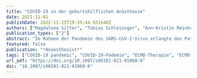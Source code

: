 ```yaml
---
title: "COVID-19 in der geburtshilflichen Anästhesie"
date: 2021-11-01
publishDate: 2022-11-25T19:35:44.931648Z
authors: ["Magdalena Sitter", "Tobias Schlesinger", "Ann-Kristin Reinhold", "Axel Scholler", "Christian von Heymann", "Sabine Welfle", "Catharina Bartmann", "Achim Wöckel", "Stefan Kleinschmidt", "Sven Schneider", "André Gottschalk", "Susanne Greve", "Julius Z. Wermelt", "Roland Wiener", "Frank Schulz", "Daniel Chappell", "Maya Brunner", "Claudia Neumann", "Patrick Meybohm", "Peter Kranke", "A. Brenner", "A. Foer", "D. Bremerich", "G. Lotz", "T. Girard", "Y. Zausig", "L. Kaufner", "M.-L. Fingerhut", "M. Schick", "M. Wenk", "S. Klaschik", "W. Zink", "Weitere Mitglieder des COALA-Registers"]
publication_types: ["2"]
abstract: "Im Rahmen der Pandemie des SARS-CoV-2-Virus erlangte das Patientenkollektiv der Schwangeren früh Aufmerksamkeit. Initial wurde angesichts sich früh abzeichnender Krankheitsfälle bei jüngeren Patienten mit einem erheblichen Aufkommen peripartal zu betreuender, COVID-19-positiver Schwangerer gerechnet."
featured: false
publication: "*Anaesthesist*"
tags: ["COVID-19 pandemic", "COVID-19-Pademie", "ECMO-Therapie", "ECMO-therapy", "Geburtshilfe", "Geburtshilfliche Intensivmedizin", "Infektionswellen", "Maternal critical care", "Obstetrics", "Waves of infection"]
url_pdf: "https://doi.org/10.1007/s00101-021-01068-6"
doi: "10.1007/s00101-021-01068-6"
---
```


